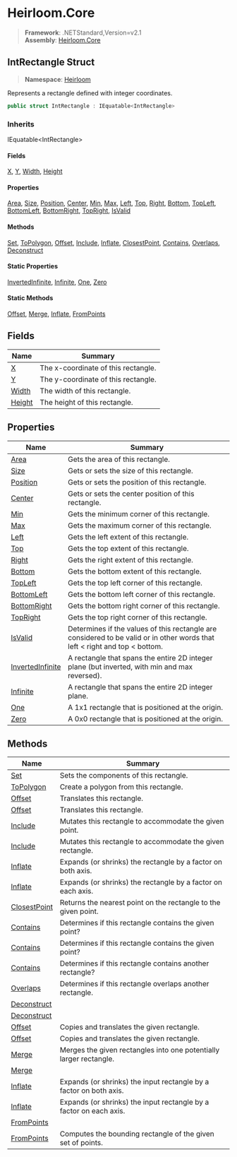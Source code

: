 # Heirloom.Core

> **Framework**: .NETStandard,Version=v2.1  
> **Assembly**: [Heirloom.Core][0]  

## IntRectangle Struct

> **Namespace**: [Heirloom][0]  

Represents a rectangle defined with integer coordinates.

```cs
public struct IntRectangle : IEquatable<IntRectangle>
```

### Inherits

IEquatable\<IntRectangle>

#### Fields

[X][1], [Y][2], [Width][3], [Height][4]

#### Properties

[Area][5], [Size][6], [Position][7], [Center][8], [Min][9], [Max][10], [Left][11], [Top][12], [Right][13], [Bottom][14], [TopLeft][15], [BottomLeft][16], [BottomRight][17], [TopRight][18], [IsValid][19]

#### Methods

[Set][20], [ToPolygon][21], [Offset][22], [Include][23], [Inflate][24], [ClosestPoint][25], [Contains][26], [Overlaps][27], [Deconstruct][28]

#### Static Properties

[InvertedInfinite][29], [Infinite][30], [One][31], [Zero][32]

#### Static Methods

[Offset][22], [Merge][33], [Inflate][24], [FromPoints][34]

## Fields

| Name        | Summary                             |
|-------------|-------------------------------------|
| [X][1]      | The x-coordinate of this rectangle. |
| [Y][2]      | The y-coordinate of this rectangle. |
| [Width][3]  | The width of this rectangle.        |
| [Height][4] | The height of this rectangle.       |

## Properties

| Name                   | Summary                                                                                                                           |
|------------------------|-----------------------------------------------------------------------------------------------------------------------------------|
| [Area][5]              | Gets the area of this rectangle.                                                                                                  |
| [Size][6]              | Gets or sets the size of this rectangle.                                                                                          |
| [Position][7]          | Gets or sets the position of this rectangle.                                                                                      |
| [Center][8]            | Gets or sets the center position of this rectangle.                                                                               |
| [Min][9]               | Gets the minimum corner of this rectangle.                                                                                        |
| [Max][10]              | Gets the maximum corner of this rectangle.                                                                                        |
| [Left][11]             | Gets the left extent of this rectangle.                                                                                           |
| [Top][12]              | Gets the top extent of this rectangle.                                                                                            |
| [Right][13]            | Gets the right extent of this rectangle.                                                                                          |
| [Bottom][14]           | Gets the bottom extent of this rectangle.                                                                                         |
| [TopLeft][15]          | Gets the top left corner of this rectangle.                                                                                       |
| [BottomLeft][16]       | Gets the bottom left corner of this rectangle.                                                                                    |
| [BottomRight][17]      | Gets the bottom right corner of this rectangle.                                                                                   |
| [TopRight][18]         | Gets the top right corner of this rectangle.                                                                                      |
| [IsValid][19]          | Determines if the values of this rectangle are considered to be valid or in other words that left &lt; right and top &lt; bottom. |
| [InvertedInfinite][29] | A rectangle that spans the entire 2D integer plane (but inverted, with min and max reversed).                                     |
| [Infinite][30]         | A rectangle that spans the entire 2D integer plane.                                                                               |
| [One][31]              | A 1x1 rectangle that is positioned at the origin.                                                                                 |
| [Zero][32]             | A 0x0 rectangle that is positioned at the origin.                                                                                 |

## Methods

| Name               | Summary                                                            |
|--------------------|--------------------------------------------------------------------|
| [Set][20]          | Sets the components of this rectangle.                             |
| [ToPolygon][21]    | Create a polygon from this rectangle.                              |
| [Offset][22]       | Translates this rectangle.                                         |
| [Offset][22]       | Translates this rectangle.                                         |
| [Include][23]      | Mutates this rectangle to accommodate the given point.             |
| [Include][23]      | Mutates this rectangle to accommodate the given rectangle.         |
| [Inflate][24]      | Expands (or shrinks) the rectangle by a factor on both axis.       |
| [Inflate][24]      | Expands (or shrinks) the rectangle by a factor on each axis.       |
| [ClosestPoint][25] | Returns the nearest point on the rectangle to the given point.     |
| [Contains][26]     | Determines if this rectangle contains the given point?             |
| [Contains][26]     | Determines if this rectangle contains the given point?             |
| [Contains][26]     | Determines if this rectangle contains another rectangle?           |
| [Overlaps][27]     | Determines if this rectangle overlaps another rectangle.           |
| [Deconstruct][28]  |                                                                    |
| [Deconstruct][28]  |                                                                    |
| [Offset][22]       | Copies and translates the given rectangle.                         |
| [Offset][22]       | Copies and translates the given rectangle.                         |
| [Merge][33]        | Merges the given rectangles into one potentially larger rectangle. |
| [Merge][33]        |                                                                    |
| [Inflate][24]      | Expands (or shrinks) the input rectangle by a factor on both axis. |
| [Inflate][24]      | Expands (or shrinks) the input rectangle by a factor on each axis. |
| [FromPoints][34]   |                                                                    |
| [FromPoints][34]   | Computes the bounding rectangle of the given set of points.        |

[0]: ../../Heirloom.Core.md
[1]: IntRectangle/X.md
[2]: IntRectangle/Y.md
[3]: IntRectangle/Width.md
[4]: IntRectangle/Height.md
[5]: IntRectangle/Area.md
[6]: IntRectangle/Size.md
[7]: IntRectangle/Position.md
[8]: IntRectangle/Center.md
[9]: IntRectangle/Min.md
[10]: IntRectangle/Max.md
[11]: IntRectangle/Left.md
[12]: IntRectangle/Top.md
[13]: IntRectangle/Right.md
[14]: IntRectangle/Bottom.md
[15]: IntRectangle/TopLeft.md
[16]: IntRectangle/BottomLeft.md
[17]: IntRectangle/BottomRight.md
[18]: IntRectangle/TopRight.md
[19]: IntRectangle/IsValid.md
[20]: IntRectangle/Set.md
[21]: IntRectangle/ToPolygon.md
[22]: IntRectangle/Offset.md
[23]: IntRectangle/Include.md
[24]: IntRectangle/Inflate.md
[25]: IntRectangle/ClosestPoint.md
[26]: IntRectangle/Contains.md
[27]: IntRectangle/Overlaps.md
[28]: IntRectangle/Deconstruct.md
[29]: IntRectangle/InvertedInfinite.md
[30]: IntRectangle/Infinite.md
[31]: IntRectangle/One.md
[32]: IntRectangle/Zero.md
[33]: IntRectangle/Merge.md
[34]: IntRectangle/FromPoints.md
